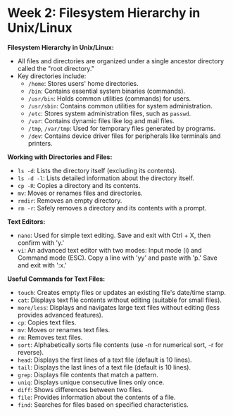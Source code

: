 # Week 2: Filesystem Hierarchy in Unix/Linux

**Filesystem Hierarchy in Unix/Linux:**
- All files and directories are organized under a single ancestor directory called the "root directory."
- Key directories include:
  - `/home`: Stores users' home directories.
  - `/bin`: Contains essential system binaries (commands).
  - `/usr/bin`: Holds common utilities (commands) for users.
  - `/usr/sbin`: Contains common utilities for system administration.
  - `/etc`: Stores system administration files, such as `passwd`.
  - `/var`: Contains dynamic files like log and mail files.
  - `/tmp`, `/var/tmp`: Used for temporary files generated by programs.
  - `/dev`: Contains device driver files for peripherals like terminals and printers.

**Working with Directories and Files:**
- `ls -d`: Lists the directory itself (excluding its contents).
- `ls -d -l`: Lists detailed information about the directory itself.
- `cp -R`: Copies a directory and its contents.
- `mv`: Moves or renames files and directories.
- `rmdir`: Removes an empty directory.
- `rm -r`: Safely removes a directory and its contents with a prompt.

**Text Editors:**
- `nano`: Used for simple text editing. Save and exit with Ctrl + X, then confirm with 'y.'
- `vi`: An advanced text editor with two modes: Input mode (i) and Command mode (ESC). Copy a line with 'yy' and paste with 'p.' Save and exit with ':x.'

**Useful Commands for Text Files:**
- `touch`: Creates empty files or updates an existing file's date/time stamp.
- `cat`: Displays text file contents without editing (suitable for small files).
- `more/less`: Displays and navigates large text files without editing (less provides advanced features).
- `cp`: Copies text files.
- `mv`: Moves or renames text files.
- `rm`: Removes text files.
- `sort`: Alphabetically sorts file contents (use -n for numerical sort, -r for reverse).
- `head`: Displays the first lines of a text file (default is 10 lines).
- `tail`: Displays the last lines of a text file (default is 10 lines).
- `grep`: Displays file contents that match a pattern.
- `uniq`: Displays unique consecutive lines only once.
- `diff`: Shows differences between two files.
- `file`: Provides information about the contents of a file.
- `find`: Searches for files based on specified characteristics.
